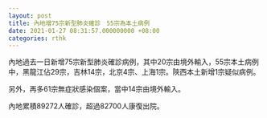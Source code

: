 ```yaml
---
layout: post
title: 內地增75宗新型肺炎確診　55宗為本土病例
date: 2021-01-27 08:31:57.000000000 +08:00
categories: rthk
---
```


內地過去一日新增75宗新型肺炎確診病例，其中20宗由境外輸入，55宗本土病例中，黑龍江佔29宗，吉林14宗，北京4宗、上海1宗。陝西本土新增1宗疑似病例。

另外，再多61宗無症狀感染個案，當中14宗由境外輸入。

內地累積89272人確診，超過82700人康復出院。
